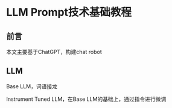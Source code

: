 # LLM Prompt技术基础教程


## 前言

本文主要基于ChatGPT，构建chat robot




## LLM


Base LLM，词语接龙


Instrument Tuned LLM，在Base LLM的基础上，通过指令进行微调
